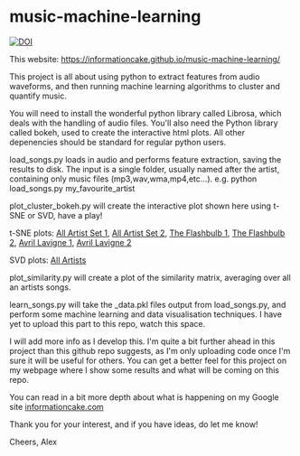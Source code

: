 # music-machine-learning
[![DOI](https://zenodo.org/badge/110278467.svg)](https://zenodo.org/badge/latestdoi/110278467)

This website: https://informationcake.github.io/music-machine-learning/

This project is all about using python to extract features from audio waveforms, and then running machine learning algorithms to cluster and quantify music.

You will need to install the wonderful python library called Librosa, which deals with the handling of audio files. You'll also need the Python library called bokeh, used to create the interactive html plots. All other depenencies should be standard for regular python users.

load_songs.py loads in audio and performs feature extraction, saving the results to disk. The input is a single folder, usually named after the artist, containing only music files (mp3,wav,wma,mp4,etc...). e.g. python load_songs.py my_favourite_artist

plot_cluster_bokeh.py will create the interactive plot shown here using t-SNE or SVD, have a play!

t-SNE plots:
[All Artist Set 1](plots/plot_cluster_ManyArtists.md),
[All Artist Set 2](plots/plot_cluster_ManyArtists2.md),
[The Flashbulb 1](plots/TheFlashbulb_TSNE.md),
[The Flashbulb 2](plots/TheFlashbulb_TSNE2.md),
[Avril Lavigne 1](plots/AvrilLavigne_TSNE_run1.md),
[Avril Lavigne 2](plots/AvrilLavigne_TSNE_run2.md)

SVD plots:
[All Artists](plots/SVD_artists_plot.md)

plot_similarity.py will create a plot of the similarity matrix, averaging over all an artists songs.

learn_songs.py will take the _data.pkl files output from load_songs.py, and perform some machine learning and data visualisation techniques. I have yet to upload this part to this repo, watch this space.

I will add more info as I develop this. I'm quite a bit further ahead in this project than this github repo suggests, as I'm only uploading code once I'm sure it will be useful for others. You can get a better feel for this project on my webpage where I show some results and what will be coming on this repo.

You can read in a bit more depth about what is happening on my Google site [informationcake.com](https://sites.google.com/view/informationcake/music/machine-learning)

Thank you for your interest, and if you have ideas, do let me know!

Cheers,
Alex
